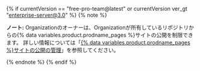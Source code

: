 {% if currentVersion == "free-pro-team@latest" or currentVersion ver_gt "enterprise-server@3.0" %}
{% note %}

**ノート:** Organizationのオーナーは、Organizationが所有しているリポジトリからの{% data variables.product.prodname_pages %}サイトの公開を制限できます。 詳しい情報については「[{% data variables.product.prodname_pages %}サイトの公開の管理](/github/setting-up-and-managing-organizations-and-teams/managing-the-publication-of-github-pages-sites-for-your-organization)」を参照してください。

{% endnote %}
{% endif %}